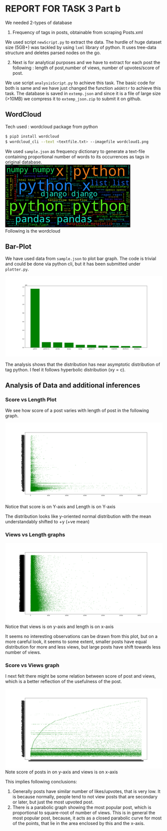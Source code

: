 # REPORT FOR TASK 3 Part b

We needed 2-types of database

1. Frequency of tags in posts, obtainable from scraping Posts.xml

We used script `newScript.py` to extract the data. The hurdle of huge dataset size (5GB+) was tackled by using `lxml` library of python. It uses tree-data structure and deletes parsed nodes on the go.

2. Next is for analytical purposes and we have to extract for each post the following :     length of post,number of views, number of upvotes/score of post.

We use script `analysisScript.py` to achieve this task. The basic code for both is same and we have just changed the function `addAttr` to achieve this task. The database is saved in `extemp.json` and since it is a file of large size (>10MB) we compress it to `extemp_json.zip` to submit it on github.


## WordCloud 

Tech used : wordcloud package from python
```bash
$ pip3 install wordcloud
$ wordcloud_cli --text <textfile.txt> --imagefile wordcloud1.png
```
We used `sample.json` as frequency dictionary to generate a text-file containing proportional number of words to its occurrences as tags in original database.
![wordcloud](./wordcloud1.png)  
Following is the wordcloud


## Bar-Plot

We have used data from `sample.json` to plot bar graph. The code is trivial and could be done via python cli, but it has been submitted under `plotter.py`.

![view-vs-length-plot](./analysisImage/top_10_tags.png)


The analysis shows that the distribution has near asymptotic distribution of tag python. I feel it follows hyperbolic distribution (xy = c).

## Analysis of Data and additional inferences


### Score vs Length Plot 

We see how score of a post varies with length of post in the following graph.

![score-vs-length-plot](./analysisImage/Score_vs_Length.png)
Notice that score is on Y-axis and Length is on Y-axis

The distribution looks like y-oriented normal distribution with the mean understandably shifted to +y (+ve mean)


### Views vs Length graphs


![view-vs-length-plot](./analysisImage/views_vs_length.png)
Notice that views is on y-axis and length is on x-axis


It seems no interesting observations can be drawn from this plot, but on a more careful look, it seems to some extent, smaller posts have equal distribution for more and less views, but large posts have shift towards less number of views.

### Score vs Views graph

I next felt there might be some relation between score of post and views, which is a better reflection of the usefulness of the post. 


![view-vs-length-plot](./analysisImage/x_View_y_Score.png)
Note score of posts in on y-axis and views is on x-axis

This implies following conclusions:

1. Generally posts have similar number of likes/upvotes, that is very low. It is because normally, people tend to not view posts that are secondary or later, but just the most upvoted post.
2. There is a parabolic graph showing the most popular post, which is proportional to square-root of number of views. This is in general the most popular post, because, it acts as a closed parabolic curve for most of the points, that lie in the area enclosed by this and the x-axis.

